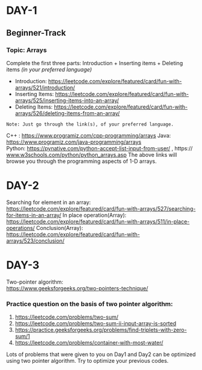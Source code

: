 # DAY-1
## Beginner-Track

### Topic: Arrays 

Complete the first three parts: Introduction + Inserting items + Deleting items *(in your preferred language)*
* Introduction: https://leetcode.com/explore/featured/card/fun-with-arrays/521/introduction/
* Inserting Items: https://leetcode.com/explore/featured/card/fun-with-arrays/525/inserting-items-into-an-array/
* Deleting Items: https://leetcode.com/explore/featured/card/fun-with-arrays/526/deleting-items-from-an-array/ 

``` Note: Just go through the link(s), of your preferred language. ```

C++ : https://www.programiz.com/cpp-programming/arrays 
Java: https://www.programiz.com/java-programming/arrays  
Python: https://pynative.com/python-accept-list-input-from-user/ , 
    https:// www.w3schools.com/python/python_arrays.asp 
The above links will browse you through the programming aspects of 1-D arrays.


# DAY-2

Searching for element in an array:<br/>
https://leetcode.com/explore/featured/card/fun-with-arrays/527/searching-for-items-in-an-array/
In place operation(Array):<br/>
https://leetcode.com/explore/featured/card/fun-with-arrays/511/in-place-operations/
Conclusion(Array): <br/>https://leetcode.com/explore/featured/card/fun-with-arrays/523/conclusion/

# DAY-3

Two-pointer algorithm:<br/>
https://www.geeksforgeeks.org/two-pointers-technique/

### Practice question on the basis of two pointer algorithm:
1. https://leetcode.com/problems/two-sum/
2. https://leetcode.com/problems/two-sum-ii-input-array-is-sorted
3. https://practice.geeksforgeeks.org/problems/find-triplets-with-zero-sum/1
4. https://leetcode.com/problems/container-with-most-water/

Lots of problems that were given to you on Day1 and Day2 can be optimized using two pointer algorithm. Try to optimize your previous codes.
